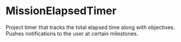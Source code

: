 # MissionElapsedTimer

Project timer that tracks the total elapsed time along with objectives. Pushes notifications to the user at certain milestones.
